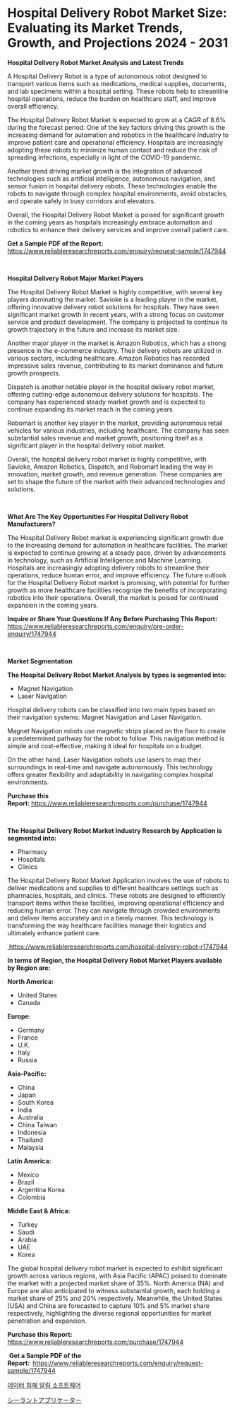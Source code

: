 <p><h1>Hospital Delivery Robot Market Size: Evaluating its Market Trends, Growth, and Projections 2024 - 2031</h1></p><p><strong>Hospital Delivery Robot Market Analysis and Latest Trends</strong></p>
<p><p>A Hospital Delivery Robot is a type of autonomous robot designed to transport various items such as medications, medical supplies, documents, and lab specimens within a hospital setting. These robots help to streamline hospital operations, reduce the burden on healthcare staff, and improve overall efficiency.</p><p>The Hospital Delivery Robot Market is expected to grow at a CAGR of 8.6% during the forecast period. One of the key factors driving this growth is the increasing demand for automation and robotics in the healthcare industry to improve patient care and operational efficiency. Hospitals are increasingly adopting these robots to minimize human contact and reduce the risk of spreading infections, especially in light of the COVID-19 pandemic.</p><p>Another trend driving market growth is the integration of advanced technologies such as artificial intelligence, autonomous navigation, and sensor fusion in hospital delivery robots. These technologies enable the robots to navigate through complex hospital environments, avoid obstacles, and operate safely in busy corridors and elevators.</p><p>Overall, the Hospital Delivery Robot Market is poised for significant growth in the coming years as hospitals increasingly embrace automation and robotics to enhance their delivery services and improve overall patient care.</p></p>
<p><strong>Get a Sample PDF of the Report:&nbsp;</strong> <a href="https://www.reliableresearchreports.com/enquiry/request-sample/1747944">https://www.reliableresearchreports.com/enquiry/request-sample/1747944</a></p>
<p>&nbsp;</p>
<p><strong>Hospital Delivery Robot Major Market Players</strong></p>
<p><p>The Hospital Delivery Robot Market is highly competitive, with several key players dominating the market. Savioke is a leading player in the market, offering innovative delivery robot solutions for hospitals. They have seen significant market growth in recent years, with a strong focus on customer service and product development. The company is projected to continue its growth trajectory in the future and increase its market size.</p><p>Another major player in the market is Amazon Robotics, which has a strong presence in the e-commerce industry. Their delivery robots are utilized in various sectors, including healthcare. Amazon Robotics has recorded impressive sales revenue, contributing to its market dominance and future growth prospects.</p><p>Dispatch is another notable player in the hospital delivery robot market, offering cutting-edge autonomous delivery solutions for hospitals. The company has experienced steady market growth and is expected to continue expanding its market reach in the coming years.</p><p>Robomart is another key player in the market, providing autonomous retail vehicles for various industries, including healthcare. The company has seen substantial sales revenue and market growth, positioning itself as a significant player in the hospital delivery robot market.</p><p>Overall, the hospital delivery robot market is highly competitive, with Savioke, Amazon Robotics, Dispatch, and Robomart leading the way in innovation, market growth, and revenue generation. These companies are set to shape the future of the market with their advanced technologies and solutions.</p></p>
<p>&nbsp;</p>
<p><strong>What Are The Key Opportunities For Hospital Delivery Robot Manufacturers?</strong></p>
<p><p>The Hospital Delivery Robot market is experiencing significant growth due to the increasing demand for automation in healthcare facilities. The market is expected to continue growing at a steady pace, driven by advancements in technology, such as Artificial Intelligence and Machine Learning. Hospitals are increasingly adopting delivery robots to streamline their operations, reduce human error, and improve efficiency. The future outlook for the Hospital Delivery Robot market is promising, with potential for further growth as more healthcare facilities recognize the benefits of incorporating robotics into their operations. Overall, the market is poised for continued expansion in the coming years.</p></p>
<p><strong>Inquire or Share Your Questions If Any Before Purchasing This Report:</strong> <a href="https://www.reliableresearchreports.com/enquiry/pre-order-enquiry/1747944">https://www.reliableresearchreports.com/enquiry/pre-order-enquiry/1747944</a></p>
<p>&nbsp;</p>
<p><strong>Market Segmentation</strong></p>
<p><strong>The Hospital Delivery Robot Market Analysis by types is segmented into:</strong></p>
<p><ul><li>Magnet Navigation</li><li>Laser Navigation</li></ul></p>
<p><p>Hospital delivery robots can be classified into two main types based on their navigation systems: Magnet Navigation and Laser Navigation. </p><p>Magnet Navigation robots use magnetic strips placed on the floor to create a predetermined pathway for the robot to follow. This navigation method is simple and cost-effective, making it ideal for hospitals on a budget.</p><p>On the other hand, Laser Navigation robots use lasers to map their surroundings in real-time and navigate autonomously. This technology offers greater flexibility and adaptability in navigating complex hospital environments.</p></p>
<p><strong>Purchase this Report:&nbsp;</strong><a href="https://www.reliableresearchreports.com/purchase/1747944">https://www.reliableresearchreports.com/purchase/1747944</a></p>
<p>&nbsp;</p>
<p><strong>The Hospital Delivery Robot Market Industry Research by Application is segmented into:</strong></p>
<p><ul><li>Pharmacy</li><li>Hospitals</li><li>Clinics</li></ul></p>
<p><p>The Hospital Delivery Robot Market Application involves the use of robots to deliver medications and supplies to different healthcare settings such as pharmacies, hospitals, and clinics. These robots are designed to efficiently transport items within these facilities, improving operational efficiency and reducing human error. They can navigate through crowded environments and deliver items accurately and in a timely manner. This technology is transforming the way healthcare facilities manage their logistics and ultimately enhance patient care.</p></p>
<p><a href="https://www.reliableresearchreports.com/hospital-delivery-robot-r1747944">&nbsp;https://www.reliableresearchreports.com/hospital-delivery-robot-r1747944</a></p>
<p><strong>In terms of Region, the Hospital Delivery Robot Market Players available by Region are:</strong></p>
<p>
    <p> <strong> North America: </strong>
        <ul>
            <li>United States</li>
            <li>Canada</li>
        </ul>
        </p> 
    <p> <strong> Europe: </strong>
        <ul>
            <li>Germany</li>
            <li>France</li>
            <li>U.K.</li>
            <li>Italy</li>
            <li>Russia</li>
        </ul>
        </p> 
    <p> <strong> Asia-Pacific: </strong>
        <ul>
            <li>China</li>
            <li>Japan</li>
            <li>South Korea</li>
            <li>India</li>
            <li>Australia</li>
            <li>China Taiwan</li>
            <li>Indonesia</li>
            <li>Thailand</li>
            <li>Malaysia</li>
        </ul>
        </p> 
    <p> <strong> Latin America: </strong>
        <ul>
            <li>Mexico</li>
            <li>Brazil</li>
            <li>Argentina Korea</li>
            <li>Colombia</li>
        </ul>
        </p> 
    <p> <strong> Middle East & Africa: </strong>
        <ul>
            <li>Turkey</li>
            <li>Saudi</li>
            <li>Arabia</li>
            <li>UAE</li>
            <li>Korea</li>
        </ul>
    </p>
    </p>
<p><p>The global hospital delivery robot market is expected to exhibit significant growth across various regions, with Asia Pacific (APAC) poised to dominate the market with a projected market share of 35%. North America (NA) and Europe are also anticipated to witness substantial growth, each holding a market share of 25% and 20% respectively. Meanwhile, the United States (USA) and China are forecasted to capture 10% and 5% market share respectively, highlighting the diverse regional opportunities for market penetration and expansion.</p></p>
<p><strong>Purchase this Report: </strong><a href="https://www.reliableresearchreports.com/purchase/1747944">https://www.reliableresearchreports.com/purchase/1747944</a></p>
<p>&nbsp;<strong>Get a Sample PDF of the Report:&nbsp;&nbsp;</strong><a href="https://www.reliableresearchreports.com/enquiry/request-sample/1747944">https://www.reliableresearchreports.com/enquiry/request-sample/1747944</a></p>
<p><strong></strong></p>
<p><p><a href="https://github.com/FelipeGrrady654556/Market-Research-Report-List-1/blob/main/753860743726.md">데이터 침해 알림 소프트웨어</a></p><p><a href="https://github.com/MosesSpinka1914/Market-Research-Report-List-1/blob/main/974942449075.md">シーラントアプリケーター</a></p></p>